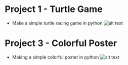 # Project 1 - Turtle Game

- Make a simple turtle racing game in python
![alt text](https://github.com/abhishekbharti-github/turtleGame/blob/master/turtle_running_game.png)

# Project 3 - Colorful Poster
- Making a simple colorful poster in python
![alt text](https://github.com/abhishekbharti-github/pythonProjects/blob/master/project3_colorfulposter.png)

